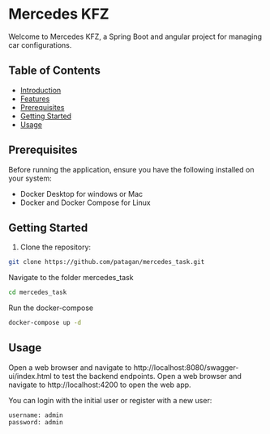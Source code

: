 # Mercedes KFZ

Welcome to Mercedes KFZ, a Spring Boot and angular project for managing car configurations.

## Table of Contents
- [Introduction](#introduction)
- [Features](#features)
- [Prerequisites](#prerequisites)
- [Getting Started](#getting-started)
- [Usage](#usage)

## Prerequisites

Before running the application, ensure you have the following installed on your system:

- Docker Desktop for windows or Mac
- Docker and Docker Compose for Linux

## Getting Started

1. Clone the repository:

```bash
git clone https://github.com/patagan/mercedes_task.git
```

Navigate to the folder mercedes_task

```bash
cd mercedes_task
```

Run the docker-compose

```bash
docker-compose up -d
```

## Usage

Open a web browser and navigate to http://localhost:8080/swagger-ui/index.html to test the backend endpoints.
Open a web browser and navigate to http://localhost:4200 to open the web app.

You can login with the initial user or register with a new user:

```
username: admin 
password: admin
```
